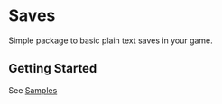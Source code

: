 # Saves

Simple package to basic plain text saves in your game.

## Getting Started

See [Samples](./Samples/DemoManager.cs)
<!-- todo -->
